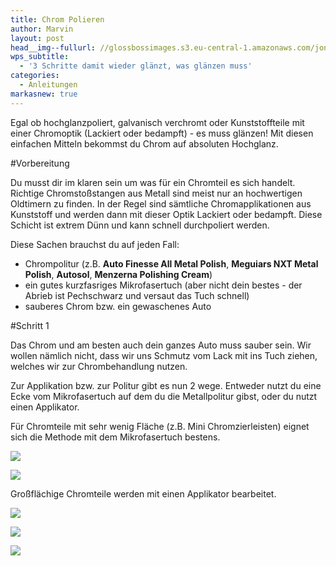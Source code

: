 ```yaml
---
title: Chrom Polieren
author: Marvin
layout: post
head__img--fullurl: //glossbossimages.s3.eu-central-1.amazonaws.com/jones/berichte/seat_ibiza/53.jpg
wps_subtitle:
  - '3 Schritte damit wieder glänzt, was glänzen muss'
categories:
  - Anleitungen
markasnew: true
--- 
```

Egal ob hochglanzpoliert, galvanisch verchromt oder Kunststoffteile mit einer Chromoptik (Lackiert oder bedampft) - es muss glänzen!
Mit diesen einfachen Mitteln bekommst du Chrom auf absoluten Hochglanz. 

#Vorbereitung

Du musst dir im klaren sein um was für ein Chromteil es sich handelt. Richtige Chromstoßstangen aus Metall sind meist nur an hochwertigen Oldtimern zu finden. In der Regel sind sämtliche Chromapplikationen aus Kunststoff und werden dann mit dieser Optik Lackiert oder bedampft. Diese Schicht ist extrem Dünn und kann schnell durchpoliert werden.

Diese Sachen brauchst du auf jeden Fall:

* Chrompolitur (z.B. **Auto Finesse All Metal Polish**, **Meguiars NXT Metal Polish**, **Autosol**, **Menzerna Polishing Cream**)
* ein gutes kurzfasriges Mikrofasertuch (aber nicht dein bestes - der Abrieb ist Pechschwarz und versaut das Tuch schnell)
* sauberes Chrom bzw. ein gewaschenes Auto

#Schritt 1

Das Chrom und am besten auch dein ganzes Auto muss sauber sein. Wir wollen nämlich nicht, dass wir uns Schmutz vom Lack mit ins Tuch ziehen, welches wir zur Chrombehandlung nutzen. 

Zur Applikation bzw. zur Politur gibt es nun 2 wege. Entweder nutzt du eine Ecke vom Mikrofasertuch auf dem du die Metallpolitur gibst, oder du nutzt einen Applikator. 

Für Chromteile mit sehr wenig Fläche (z.B. Mini Chromzierleisten) eignet sich die Methode mit dem Mikrofasertuch bestens. 

![](https://glossbossimages.s3.eu-central-1.amazonaws.com/marvin/chrompolieren/P1020892.JPG)

![](https://glossbossimages.s3.eu-central-1.amazonaws.com/marvin/chrompolieren/P1020893.JPG)

Großflächige Chromteile werden mit einen Applikator bearbeitet.

![](https://glossbossimages.s3.eu-central-1.amazonaws.com/marvin/chrompolieren/P1020894.JPG)

   
![](//glossbossimages.s3.eu-central-1.amazonaws.com/jones/berichte/porsche_macan/A033.jpg)

![](//glossbossimages.s3.eu-central-1.amazonaws.com/jones/berichte/porsche_macan/A034.jpg)

